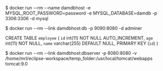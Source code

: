 


$ docker run --rm --name damdbhost -e MYSQL_ROOT_PASSWORD=password -e MYSQL_DATABASE=damdb -p 3306:3306 -d mysql

$ docker run --rm --link damdbhost:db -p 9090:8080 -d adminer

CREATE TABLE `employee` (
  `id` int(11) NOT NULL AUTO_INCREMENT,
  `age` int(11) NOT NULL,
  `name` varchar(255) DEFAULT NULL,
  PRIMARY KEY (`id`)
)

$ docker run --rm --link damdbhost:dbserver -p 8080:8080 -v /home/mrl/eclipse-workspace/temp_folder:/usr/local/tomcat/webapps tomcat:9.0
